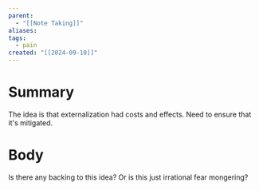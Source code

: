 ```yaml
---
parent:
  - "[[Note Taking]]"
aliases: 
tags:
  - pain
created: "[[2024-09-10]]"
---
```

# Summary 
The idea is that externalization had costs and effects. Need to ensure that it's mitigated.
# Body
Is there any backing to this idea? Or is this just irrational fear mongering? 

